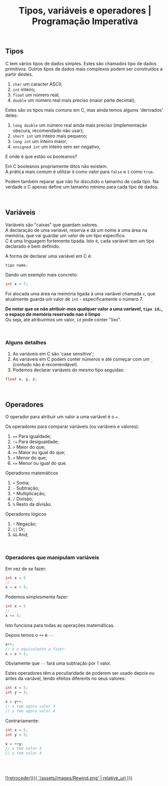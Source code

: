 <br>

<h1 align="center">Tipos, variáveis e operadores | Programação Imperativa</h1>

<br>

## Tipos

C tem vários tipos de dados simples. Estes são chamados tipo de dados primitivos. Outros tipos de dados mais complexos podem ser construídos a partir destes.

1. `char` um caracter ASCII;
2. `int` inteiro;
3. `float` um número real;
4. `double` um número real mais preciso (maior parte decimal);

Estes são os tipos mais comuns em C, mas ainda temos algums 'derivados' deles:
1. `long double` um número real ainda mais preciso (implementação obscura, recomendado não usar);
2. `short int` um inteiro mais pequeno;
3. `long int`  um inteiro maior;
4. `unsigned int` um inteiro sem ser negativo;

E onde é que estão os booleanos?

Em C booleanos propriamente ditos não existem.
<br>A prática mais comum é utilizar `0` como valor para `false` e `1` como `true`.

Podem também reparar que não foi discutido o tamanho de cada tipo. Na verdade o C apenas define um tamanho mínimo para cada tipo de dados.

<br>

## Variáveis

Variáveis são "caixas" que guardam valores.
<br>A declaração de uma variável, reserva e dá um nome a uma área na memória, que vai guardar um valor de um tipo específico.
<br>C é uma linguagem fortemente tipada. Isto é, cada variável tem um tipo declarado e bem definido.

A forma de declarar uma variável em C é:
```c
tipo nome;
```
Dando um exemplo mais concreto:
```c
int x = 7;
```
Foi alocada uma área na memória ligada à uma variável chamada `x`, que atualmente guarda um valor de `int` - especificamente o número 7.

**De notar que se não atribuir-mos qualquer valor a uma varíavel, `tipo id;`, o espaço de memória reservado nao é limpo**
<br>Ou seja, até atribuirmos um valor, `id` pode conter "lixo".

<br>

### Alguns detalhes

1. As variáveis em C são 'case sensitive';
2. As variáveis em C podem conter números e até começar com um `_` (contudo não é recomendável).
3. Podemos declarar variáveis do mesmo tipo seguidas:
```c
float x, y, z;
```
<br>

## Operadores

O operador para atribuir um valor a uma variável é o `=`.

Os operadores para comparar variáveis (ou variáveis e valores):
1. `==` Para igualdade;
2. `!=` Para desigualdade;
3. `>` Maior do que;
4. `>=` Maior ou igual do que;
5. `<` Menor do que;
6. `<=` Menor ou igual do que.

Operadores matemáticos
1. `+` Soma;
2. `-` Subtração;
3. `*` Multiplicação;
4. `/` Divisão;
5. `%` Resto da divisão.

Operadores lógicos
1. `!` Negação;
2. `||` Or;
3. `&&` And;

<br>

### Operadores que manipulam variáveis

Em vez de se fazer:
```c
int x = 5
// ...
x = x + 5;
```
Podemos simplesmente fazer:
```c
int x = 5
// ...
x += 5;
```
Isto funciona para todas as operações matemáticas.


Depois temos o `++` e `--`
```c
x++;
// é o equivalente a fazer:
x = x + 1;
```
Obviamente que `--` fará uma subtração por 1 valor.

Estes operadores têm a peculiaridade de poderem ser usado depois ou antes da variável, tendo efeitos diferents no seus valores:
```c
int x = 5;
int y = 3;

x = y++;
// x tem agora valor 3
// y tem agora valor 4
```
Contrariamente:
```c
int x = 5;
int y = 3;

x = ++y;
// x tem valor 4
// y tem valor 4
```

<br><br>

[![retroceder]({{ '/assets/images/Rewind.png' | relative_url }})](https://david81820.github.io/Recursos-LCC/PI/Intro)